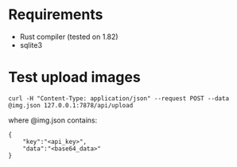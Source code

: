 # Requirements
- Rust compiler (tested on 1.82)
- sqlite3

# Test upload images
```
curl -H "Content-Type: application/json" --request POST --data @img.json 127.0.0.1:7878/api/upload
```
where @img.json contains:
```
{
    "key":"<api_key>",
    "data":"<base64_data>"
}
```

